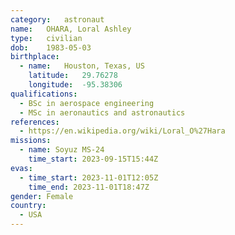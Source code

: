 ```yaml
---
category:	astronaut
name:	OHARA, Loral Ashley
type:	civilian
dob:	1983-05-03
birthplace:
  - name:	Houston, Texas, US
    latitude:	29.76278
    longitude:	-95.38306
qualifications:
  - BSc in aerospace engineering
  - MSc in aeronautics and astronautics
references:
  - https://en.wikipedia.org/wiki/Loral_O%27Hara
missions:
  - name: Soyuz MS-24
    time_start: 2023-09-15T15:44Z
evas:
  - time_start: 2023-11-01T12:05Z
    time_end: 2023-11-01T18:47Z
gender:	Female
country:
  - USA
---
```

